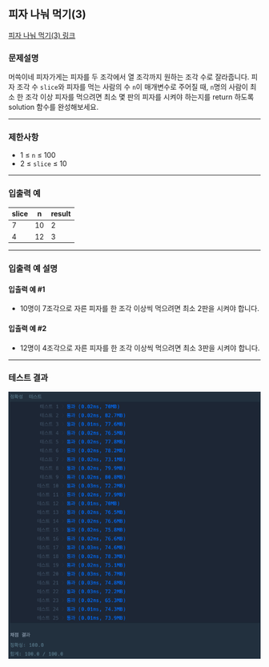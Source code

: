 ## 피자 나눠 먹기(3)

[피자 나눠 먹기(3) 링크](https://school.programmers.co.kr/learn/courses/30/lessons/120815)

### 문제설명

머쓱이네 피자가게는 피자를 두 조각에서 열 조각까지 원하는 조각 수로 잘라줍니다. 피자 조각 수 `slice`와 피자를 먹는 사람의 수 `n`이 매개변수로 주어질 때, `n`명의
사람이 최소 한 조각 이상 피자를 먹으려면 최소 몇 판의 피자를 시켜야 하는지를 return 하도록 solution 함수를 완성해보세요.

---

### 제한사항

+ 1 ≤ `n` ≤ 100
+ 2 ≤ `slice` ≤ 10

---

### 입출력 예

| slice | n  | result |
|-------|----|--------|
| 7     | 10 | 2      |
| 4     | 12 | 3      |

---

### 입출력 예 설명

#### 입출력 예 #1

+ 10명이 7조각으로 자른 피자를 한 조각 이상씩 먹으려면 최소 2판을 시켜야 합니다.

#### 입출력 예 #2

+ 12명이 4조각으로 자른 피자를 한 조각 이상씩 먹으려면 최소 3판을 시켜야 합니다.

---

### 테스트 결과

![결과](./120816_결과.png)